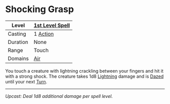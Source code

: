 # Shocking Grasp

| Level    | [1st Level Spell](1st%20Level%20Spells.md)                                           |
| -------- | --------------------------------------------------- |
| Casting  | 1 [Action](../../../../Game%20Procedures/Action.md) |
| Duration | None                                                |
| Range    | Touch                                               |
| Domains  | [Air](../../../Spell%20Domains/Air.md)              |

You touch a creature with lightning crackling between your fingers and hit it with a strong shock. The creature takes 1d8 [Lightning](../../../../Damage%20Types/Lightning.md) damage and is [Dazed](../../../../Conditions/Dazed.md) until your next [Turn](../../../../Game%20Procedures/Turn.md).

---
*Upcast: Deal 1d8 additional damage per spell level.*
